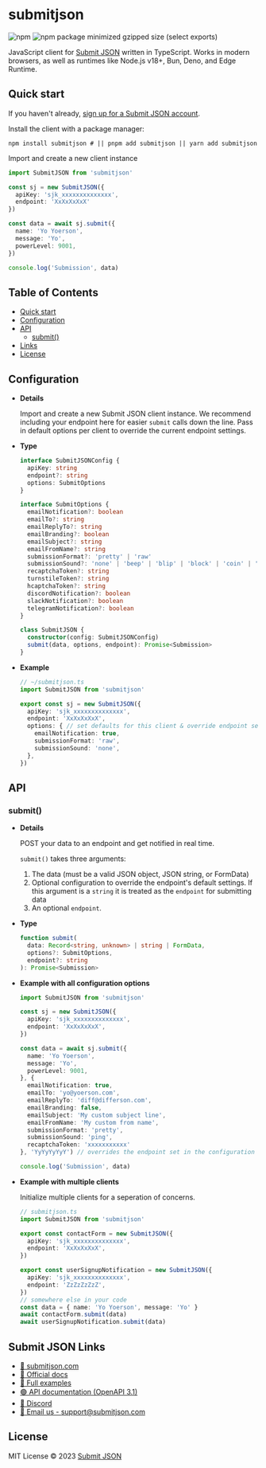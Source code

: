 # submitjson

![npm](https://img.shields.io/npm/v/submitjson?color=%2384cc16)
![npm package minimized gzipped size (select exports)](https://img.shields.io/bundlejs/size/submitjson)

JavaScript client for [Submit JSON](https://www.submitjson.com) written in TypeScript. Works in modern browsers, as well as runtimes like Node.js v18+, Bun, Deno, and Edge Runtime.


## Quick start
If you haven't already, [sign up for a Submit JSON account](https://www.submitjson.com/signup).

Install the client with a package manager:

```shell
npm install submitjson # || pnpm add submitjson || yarn add submitjson
```

Import and create a new client instance

```ts
import SubmitJSON from 'submitjson'

const sj = new SubmitJSON({
  apiKey: 'sjk_xxxxxxxxxxxxxx',
  endpoint: 'XxXxXxXxX'
})

const data = await sj.submit({
  name: 'Yo Yoerson',
  message: 'Yo',
  powerLevel: 9001,
})

console.log('Submission', data)
```

## Table of Contents
- [Quick start](#quick-start)
- [Configuration](#configuration)
- [API](#api)
  - [submit()](#submit)
- [Links](#submit-json-links)
- [License](#license)

## Configuration

- **Details**
  
  Import and create a new Submit JSON client instance. We recommend including your endpoint here for easier `submit` calls down the line. Pass in default options per client to override the current endpoint settings.


- **Type**
  ```ts
  interface SubmitJSONConfig {
    apiKey: string
    endpoint?: string
    options: SubmitOptions
  }

  interface SubmitOptions {
    emailNotification?: boolean
    emailTo?: string
    emailReplyTo?: string
    emailBranding?: boolean
    emailSubject?: string
    emailFromName?: string
    submissionFormat?: 'pretty' | 'raw'
    submissionSound?: 'none' | 'beep' | 'blip' | 'block' | 'coin' | 'ding' | 'dink' | 'honk' | 'jump' | 'ping' | 'pong' | 'snare'
    recaptchaToken?: string
    turnstileToken?: string
    hcaptchaToken?: string
    discordNotification?: boolean
    slackNotification?: boolean
    telegramNotification?: boolean
  }

  class SubmitJSON {
    constructor(config: SubmitJSONConfig)
    submit(data, options, endpoint): Promise<Submission>
  }
  ```

- **Example**
  ```ts
  // ~/submitjson.ts
  import SubmitJSON from 'submitjson'

  export const sj = new SubmitJSON({
    apiKey: 'sjk_xxxxxxxxxxxxxx',
    endpoint: 'XxXxXxXxX',
    options: { // set defaults for this client & override endpoint settings
      emailNotification: true,
      submissionFormat: 'raw',
      submissionSound: 'none',
    },
  })
  ```

## API

### submit()
- **Details**

  POST your data to an endpoint and get notified in real time.
  
  `submit()` takes three arguments:
    1. The data (must be a valid JSON object, JSON string, or FormData)
    2. Optional configuration to override the endpoint's default settings. If this argument is a `string` it is treated as the `endpoint` for submitting data
    3. An optional `endpoint`.

- **Type**

  ```ts
  function submit(
    data: Record<string, unknown> | string | FormData,
    options?: SubmitOptions,
    endpoint?: string
  ): Promise<Submission>
  ```

- **Example with all configuration options**

  ```ts
  import SubmitJSON from 'submitjson'

  const sj = new SubmitJSON({
    apiKey: 'sjk_xxxxxxxxxxxxxx',
    endpoint: 'XxXxXxXxX',
  })

  const data = await sj.submit({
    name: 'Yo Yoerson',
    message: 'Yo',
    powerLevel: 9001,
  }, {
    emailNotification: true,
    emailTo: 'yo@yoerson.com',
    emailReplyTo: 'diff@differson.com',
    emailBranding: false,
    emailSubject: 'My custom subject line',
    emailFromName: 'My custom from name',
    submissionFormat: 'pretty',
    submissionSound: 'ping',
    recaptchaToken: 'xxxxxxxxxxx'
  }, 'YyYyYyYyY') // overrides the endpoint set in the configuration

  console.log('Submission', data)
  ```

- **Example with multiple clients**

  Initialize multiple clients for a seperation of concerns.

  ```ts
  // submitjson.ts
  import SubmitJSON from 'submitjson'

  export const contactForm = new SubmitJSON({
    apiKey: 'sjk_xxxxxxxxxxxxxx',
    endpoint: 'XxXxXxXxX',
  })

  export const userSignupNotification = new SubmitJSON({
    apiKey: 'sjk_xxxxxxxxxxxxxx',
    endpoint: 'ZzZzZzZzZ',
  })
  // somewhere else in your code
  const data = { name: 'Yo Yoerson', message: 'Yo' }
  await contactForm.submit(data)
  await userSignupNotification.submit(data)
  ```

## Submit JSON Links
- [🚛 submitjson.com](https://www.submitjson.com)
- [📗 Official docs](https://www.submitjson.com/docs)
- [🧪 Full examples](https://www.submitjson.com/docs/examples)
- [🟢 API documentation (OpenAPI 3.1)](https://api.submitjson.com/v1/docs)
- [🍵 Discord](https://discord.gg/CTcKzgC9hz)
- [🐢 Email us - support@submitjson.com](mailto:support@submitjson.com)

## License

MIT License © 2023 [Submit JSON](https://www.submitjson.com)